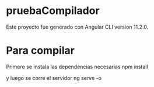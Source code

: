 # pruebaCompilador
Este proyecto fue generado con Angular CLI version 11.2.0.
# Para compilar
Primero se instala las dependencias necesarias
npm install

y luego se corre el servidor
ng serve -o
